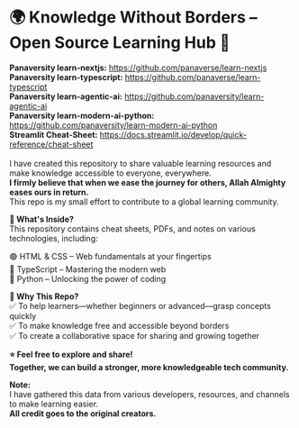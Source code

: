 # 🌍 Knowledge Without Borders – Open Source Learning Hub 🚀
**Panaversity learn-nextjs:** https://github.com/panaverse/learn-nextjs<br>
**Panaversity learn-typescript:** https://github.com/panaverse/learn-typescript<br>
**Panaversity learn-agentic-ai:** https://github.com/panaversity/learn-agentic-ai<br>
**Panaversity learn-modern-ai-python:** https://github.com/panaversity/learn-modern-ai-python<br>
**Streamlit Cheat-Sheet:** https://docs.streamlit.io/develop/quick-reference/cheat-sheet<br>
<br>I have created this repository to share valuable learning resources and make knowledge accessible to everyone, everywhere.<br>**I firmly believe that when we ease the journey for others, Allah Almighty eases ours in return.**<br> This repo is my small effort to contribute to a global learning community.

**📌 What's Inside?** <br>This repository contains cheat sheets, PDFs, and notes on various technologies, including:

🟢 HTML & CSS – Web fundamentals at your fingertips  
🔵 TypeScript – Mastering the modern web  
🐍 Python – Unlocking the power of coding<br>

**🎯 Why This Repo?**<br>
✅ To help learners—whether beginners or advanced—grasp concepts quickly  
✅ To make knowledge free and accessible beyond borders  
✅ To create a collaborative space for sharing and growing together  <br>

**⭐ Feel free to explore and share!**<br>
**Together, we can build a stronger, more knowledgeable tech community.**

**Note:** <br>
I have gathered this data from various developers, resources, and channels to make learning easier.<br> **All credit goes to the original creators.**
